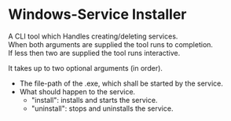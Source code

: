 # Windows-Service Installer
A CLI tool which Handles creating/deleting services.  
When both arguments are supplied the tool runs to completion.  
If less then two are supplied the tool runs interactive.  

It takes up to two optional arguments (in order).  
- The file-path of the .exe, which shall be started by the service.  
- What should happen to the service.  
    - "install": installs and starts the service.
    - "uninstall": stops and uninstalls the service.
